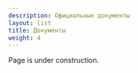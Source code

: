 ```yaml
---
description: Официальные документы
layout: list
title: Документы
weight: 4
---
```


Page is under construction.
